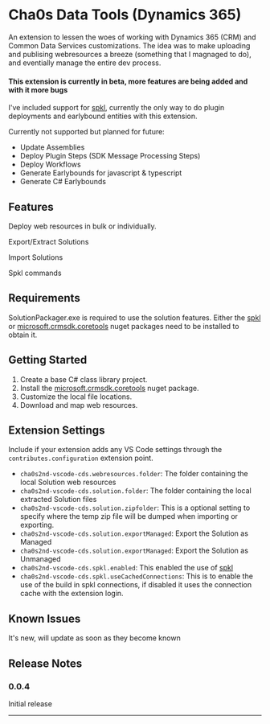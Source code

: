 # Cha0s Data Tools (Dynamics 365)

An extension to lessen the woes of working with Dynamics 365 (CRM) and Common Data Services customizations. The idea was to make uploading and publising webresources a breeze (something that I magnaged to do), and eventially manage the entire dev process.

#### This extension is currently in beta, more features are being added and with it more bugs

I've included support for [spkl](https://github.com/scottdurow/SparkleXrm/wiki/spkl), currently the only way to do plugin deployments and earlybound entities with this extension.

Currently not supported but planned for future:
 * Update Assemblies
 * Deploy Plugin Steps (SDK Message Processing Steps)
  * Deploy Workflows
   * Generate Earlybounds for javascript & typescript
  * Generate C# Earlybounds

## Features

Deploy web resources in bulk or individually.


Export/Extract Solutions


Import Solutions


Spkl commands


## Requirements

SolutionPackager.exe is required to use the solution features.
Either the [spkl](https://www.nuget.org/packages/spkl/) or [microsoft.crmsdk.coretools](https://www.nuget.org/packages/Microsoft.CrmSdk.CoreTools/) nuget packages need to be installed to obtain it.

## Getting Started

1. Create a base C# class library project.
2. Install the [microsoft.crmsdk.coretools](https://www.nuget.org/packages/Microsoft.CrmSdk.CoreTools/) nuget package.
3. Customize the local file locations.
4. Download and map web resources.

## Extension Settings

Include if your extension adds any VS Code settings through the `contributes.configuration` extension point.

* `cha0s2nd-vscode-cds.webresources.folder`: The folder containing the local Solution web resources
* `cha0s2nd-vscode-cds.solution.folder`: The folder containing the local extracted Solution files
* `cha0s2nd-vscode-cds.solution.zipfolder`: This is a optional setting to specify where the temp zip file will be dumped when importing or exporting.
* `cha0s2nd-vscode-cds.solution.exportManaged`: Export the Solution as Managed
* `cha0s2nd-vscode-cds.solution.exportManaged`: Export the Solution as Unmanaged
* `cha0s2nd-vscode-cds.spkl.enabled`: This enabled the use of [spkl](https://github.com/scottdurow/SparkleXrm/wiki/spkl)
* `cha0s2nd-vscode-cds.spkl.useCachedConnections`: This is to enable the use of the build in spkl connections, if disabled it uses the connection cache with the extension login.

## Known Issues

It's new, will update as soon as they become known

## Release Notes

### 0.0.4

Initial release

-----------------------------------------------------------------------------------------------------------